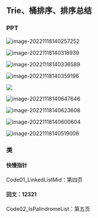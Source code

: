 ##  Trie、桶排序、排序总结
### PPT

![image-20221118140257252](C:\Users\Administrator\java_code\user\algorithm\src\main\java\com\example\algorithm\elementary_1\code06\image\第六节01.png)

![image-20221118140318939](C:\Users\Administrator\java_code\user\algorithm\src\main\java\com\example\algorithm\elementary_1\code06\image\第六节02.png)

![image-20221118140336589](C:\Users\Administrator\java_code\user\algorithm\src\main\java\com\example\algorithm\elementary_1\code06\image\第六节03.png)

![image-20221118140359196](C:\Users\Administrator\java_code\user\algorithm\src\main\java\com\example\algorithm\elementary_1\code06\image\第六节04.png)

![ ](C:\Users\Administrator\java_code\user\algorithm\src\main\java\com\example\algorithm\elementary_1\code06\image\第六节05.png)

![image-20221118140647646](C:\Users\Administrator\java_code\user\algorithm\src\main\java\com\example\algorithm\elementary_1\code06\image\第六节06.png)

![image-20221118140623608](C:\Users\Administrator\java_code\user\algorithm\src\main\java\com\example\algorithm\elementary_1\code06\image\第六节07.png)

![image-20221118140600604](C:\Users\Administrator\java_code\user\algorithm\src\main\java\com\example\algorithm\elementary_1\code06\image\第六节08.png)

![image-20221118140519006](C:\Users\Administrator\java_code\user\algorithm\src\main\java\com\example\algorithm\elementary_1\code06\image\第六节09.png)


### 类

#### 快慢指针

Code01_LinkedListMid：第四页

#### 回文：12321

Code02_IsPalindromeList：第五页




